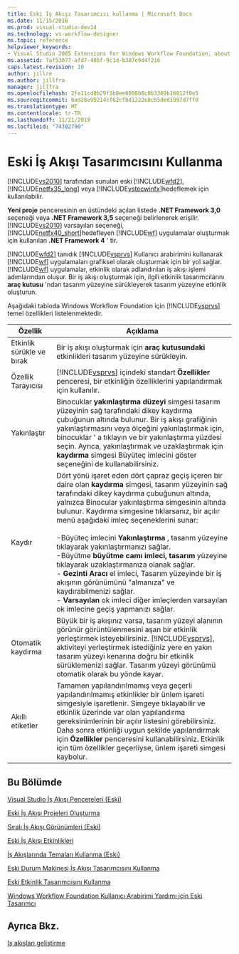 ```yaml
---
title: Eski İş Akışı Tasarımcısı kullanma | Microsoft Docs
ms.date: 11/15/2016
ms.prod: visual-studio-dev14
ms.technology: vs-workflow-designer
ms.topic: reference
helpviewer_keywords:
- Visual Studio 2005 Extensions for Windows Workflow Foundation, about
ms.assetid: 7af53077-afd7-465f-9c1d-b387e9d4f216
caps.latest.revision: 10
author: jillre
ms.author: jillfra
manager: jillfra
ms.openlocfilehash: 2fa11cd0b29f3b8ee6008b8c0b3369b16812f0e5
ms.sourcegitcommit: bad28e99214cf62cfbd1222e8cb5ded1997d7ff0
ms.translationtype: MT
ms.contentlocale: tr-TR
ms.lasthandoff: 11/21/2019
ms.locfileid: "74302790"
---
```

# <a name="using-the-legacy-workflow-designer"></a>Eski İş Akışı Tasarımcısını Kullanma
[!INCLUDE[vs2010](../includes/vs2010-md.md)] tarafından sunulan eski [!INCLUDE[wfd2](../includes/wfd2-md.md)], [!INCLUDE[netfx35_long](../includes/netfx35-long-md.md)] veya [!INCLUDE[vstecwinfx](../includes/vstecwinfx-md.md)]hedeflemek için kullanılabilir.

 **Yeni proje** penceresinin en üstündeki açılan listede **.NET Framework 3,0** seçeneği veya **.NET Framework 3,5** seçeneği belirlenerek erişilir. [!INCLUDE[vs2010](../includes/vs2010-md.md)] varsayılan seçeneği, [!INCLUDE[netfx40_short](../includes/netfx40-short-md.md)]hedefleyen [!INCLUDE[wf](../includes/wf-md.md)] uygulamalar oluşturmak için kullanılan **.NET Framework 4** ' tir.

 [!INCLUDE[wfd2](../includes/wfd2-md.md)] tanıdık [!INCLUDE[vsprvs](../includes/vsprvs-md.md)] Kullanıcı arabirimini kullanarak [!INCLUDE[wf](../includes/wf-md.md)] uygulamaları grafiksel olarak oluşturmak için bir yol sağlar. [!INCLUDE[wf](../includes/wf-md.md)] uygulamalar, etkinlik olarak adlandırılan iş akışı işlemi adımlarından oluşur. Bir iş akışı oluşturmak için, ilgili etkinlik tasarımcılarını **araç kutusu** 'ndan tasarım yüzeyine sürükleyerek tasarım yüzeyine etkinlik oluşturun.

 Aşağıdaki tabloda Windows Workflow Foundation için [!INCLUDE[vsprvs](../includes/vsprvs-md.md)] temel özellikleri listelenmektedir.

|Özellik|Açıklama|
|-------------|-----------------|
|Etkinlik sürükle ve bırak|Bir iş akışı oluşturmak için **araç kutusundaki** etkinlikleri tasarım yüzeyine sürükleyin.|
|Özellik Tarayıcısı|[!INCLUDE[vsprvs](../includes/vsprvs-md.md)] içindeki standart **Özellikler** penceresi, bir etkinliğin özelliklerini yapılandırmak için kullanılır.|
|Yakınlaştır|Binocuklar **yakınlaştırma düzeyi** simgesi tasarım yüzeyinin sağ tarafındaki dikey kaydırma çubuğunun altında bulunur. Bir iş akışı grafiğinin yakınlaştırmasını veya ölçeğini yakınlaştırmak için, binocuklar ' a tıklayın ve bir yakınlaştırma yüzdesi seçin. Ayrıca, yakınlaştırmak ve uzaklaştırmak için **kaydırma** simgesi Büyüteç imlecini göster seçeneğini de kullanabilirsiniz.|
|Kaydır|Dört yönü işaret eden dört çapraz geçiş içeren bir daire olan **kaydırma** simgesi, tasarım yüzeyinin sağ tarafındaki dikey kaydırma çubuğunun altında, yalnızca Binocular yakınlaştırma simgesinin altında bulunur. Kaydırma simgesine tıklarsanız, bir açılır menü aşağıdaki imleç seçeneklerini sunar:<br /><br /> -Büyüteç imlecini **Yakınlaştırma** , tasarım yüzeyine tıklayarak yakınlaştırmanızı sağlar.<br />-Büyütme **büyütme camı imleci, tasarım** yüzeyine tıklayarak uzaklaştırmanıza olanak sağlar.<br />- **Gezinti Aracı** el imleci, Tasarım yüzeyinde bir iş akışının görünümünü "almanıza" ve kaydırabilmenizi sağlar.<br />- **Varsayılan** ok imleci diğer imleçlerden varsayılan ok imlecine geçiş yapmanızı sağlar.|
|Otomatik kaydırma|Büyük bir iş akışınız varsa, tasarım yüzeyi alanının görünür görüntülenmesini aşan bir etkinlik yerleştirmek isteyebilirsiniz. [!INCLUDE[vsprvs](../includes/vsprvs-md.md)], aktiviteyi yerleştirmek istediğiniz yere en yakın tasarım yüzeyi kenarına doğru bir etkinlik sürüklemenizi sağlar. Tasarım yüzeyi görünümü otomatik olarak bu yönde kayar.|
|Akıllı etiketler|Tamamen yapılandırılmamış veya geçerli yapılandırılmamış etkinlikler bir ünlem işareti simgesiyle işaretlenir. Simgeye tıklayabilir ve etkinlik üzerinde var olan yapılandırma gereksinimlerinin bir açılır listesini görebilirsiniz. Daha sonra etkinliği uygun şekilde yapılandırmak için **Özellikler** penceresini kullanabilirsiniz. Etkinlik için tüm özellikler geçerliyse, ünlem işareti simgesi kaybolur.|

## <a name="in-this-section"></a>Bu Bölümde
 [Visual Studio İş Akışı Pencereleri (Eski)](../workflow-designer/visual-studio-workflow-windows-legacy.md)

 [Eski İş Akışı Projeleri Oluşturma](../workflow-designer/creating-legacy-workflow-projects.md)

 [Sıralı İş Akışı Görünümleri (Eski)](../workflow-designer/sequential-workflow-views-legacy.md)

 [Eski İş Akışı Etkinlikleri ](../workflow-designer/legacy-workflow-activities.md)

 [İş Akışlarında Temaları Kullanma (Eski)](../workflow-designer/using-themes-in-workflows-legacy.md)

 [Eski Durum Makinesi İş Akışı Tasarımcısını Kullanma](../workflow-designer/using-the-legacy-state-machine-workflow-designer.md)

 [Eski Etkinlik Tasarımcısını Kullanma](../workflow-designer/using-the-legacy-activity-designer.md)

 [Windows Workflow Foundation Kullanıcı Arabirimi Yardımı için Eski Tasarımcı](../workflow-designer/legacy-designer-for-windows-workflow-foundation-ui-help.md)

## <a name="see-also"></a>Ayrıca Bkz.
 [Iş akışları geliştirme](https://go.microsoft.com/fwlink?LinkID=65010)